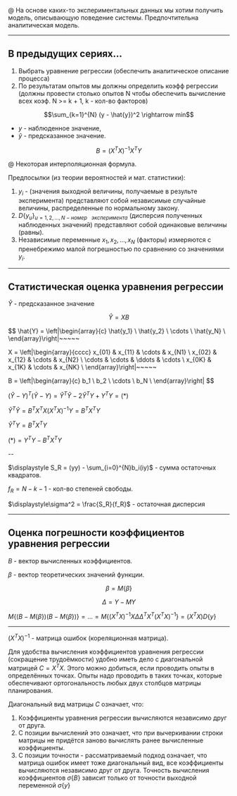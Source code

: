 @ На основе каких-то экспериментальных данных мы хотим получить модель, описывающую поведение системы. Предпочтительна аналитическая модель.

---

## В предыдущих сериях...

1. Выбрать уравнение регрессии (обеспечить аналитическое описание процесса)
2. По результатам опытов мы должны определить коэфф регрессии (должны провести столько опытов N чтобы обеспечить вычисление всех коэф. N >= k + 1, k - кол-во факторов)

$$\sum_{k=1}^{N} (y - \hat{y})^2 \rightarrow min$$

- $y$ - наблюденное значение,
- $\hat{y}$ - предсказанное значение.

$$B = (X^T X)^{-1}X^T Y$$

@ Некоторая интерполяционная формула.

Предпосылки (из теории вероятностей и мат. статистики):

1. $y_i$ - (значения выходной величины, получаемые в результе эксперимента) представляют собой независимые случайные величины, распределенные по нормальному закону.
2. $D\{y_u\}_{u=1,2,...,N - номер~~~эксперимента}$ (дисперсия полученных наблюденных значений) представляют собой одинаковые величины (равны).
3. Независимые переменные $x_1, x_2,..., x_N$ (факторы) измеряются с пренебрежимо малой погрешностью по сравнению со значениями $y_i$.

---

## Статистическая оценка уравнения регрессии

$\hat{Y}$ - предсказанное значение

$$\hat{Y} = XB$$

$$
\hat{Y} = \left|\begin{array}{c}
\hat{y_1} \\
\hat{y_2} \\
\cdots \\
\hat{y_N} \\
\end{array}\right|~~~~~

X = \left|\begin{array}{cccc}
x_{01} & x_{11} & \cdots & x_{N1} \\
x_{02} & x_{12} & \cdots & x_{N2} \\
\cdots & \cdots & \ddots & \cdots \\
x_{0K} & x_{1K} & \cdots & x_{NK} \\
\end{array}\right|~~~~~

B = \left|\begin{array}{c}
b_1 \\
b_2 \\
\cdots \\
b_N \\
\end{array}\right|
$$

$(\hat{Y} - Y)^T(\hat{Y} - Y) = \hat{Y}^T\hat{Y} - 2\hat{Y}^TY + Y^TY = (*)$

$\hat{Y}^T\hat{Y} = B^TX^TX(X^TX)^{-1}Y = B^TX^TY$

$\hat{Y}^TY = B^TX^TY$

$(*) = Y^TY - B^TX^TY$

--

$\displaystyle S_R = (yy) - \sum_{i=0}^{N}b_i(iy)$ - сумма остаточных квадратов.

$f_R = N - k - 1$ - кол-во степеней свободы.

$\displaystyle\sigma^2 = \frac{S_R}{f_R}$ - остаточная дисперсия

---

## Оценка погрешности коэффициентов уравнения регрессии

$B$ - вектор вычисленных коэффициентов.

$\beta$ - вектор теоретических значений функции.

$$\beta = M\{\beta\}$$

$$\Delta = Y - M{Y}$$

$M\{(B - M\{\beta\}) (B - M\{\beta\})\} = \dots = M\{(X^TX)^{-1}X\Delta\Delta^TX^T(X^TX)^{-1}\} = (X^TX) D\{y\}$

---

$(X^TX)^{-1}$ - матрица ошибок (кореляционная матрица).

Для удобства вычисления коэффициентов уравнения регрессии (сокращение трудоёмкости) удобно иметь дело с диагональной матрицей $C=X^TX$. Этого можно добиться, если проводить опыты в определённых точках. Опыты надо проводить в таких точках, которые обеспечивают ортогональность любых двух столбцов матрицы планирования.

Диагональный вид матрицы $C$ означает, что:

1. Коэффициенты уравнения регрессии вычисляются независимо друг от друга.
2. С позиции вычислений это означает, что при вычеркивании строки матрицы не придётся заново вычислять ранее вычисленные коэффициенты.
3. С позиции точности - рассматриваемый подход означает, что матрица ошибок имеет тоже диагональный вид, все коэффициенты вычисляются независимо друг от друга. Точность вычисления коэффициентов $\sigma\{B\}$ зависит только от точности выходной переменной $\sigma\{y\}$